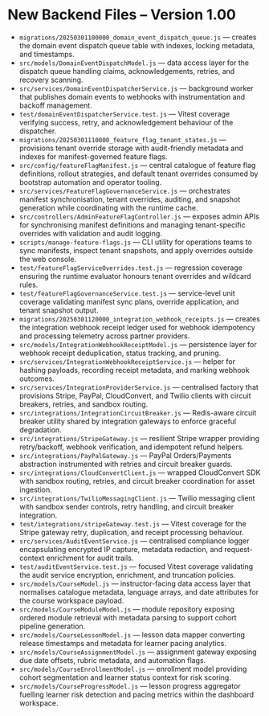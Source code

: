 # New Backend Files – Version 1.00

- `migrations/20250301100000_domain_event_dispatch_queue.js` — creates the domain event dispatch queue table with indexes, locking metadata, and timestamps.
- `src/models/DomainEventDispatchModel.js` — data access layer for the dispatch queue handling claims, acknowledgements, retries, and recovery scanning.
- `src/services/DomainEventDispatcherService.js` — background worker that publishes domain events to webhooks with instrumentation and backoff management.
- `test/domainEventDispatcherService.test.js` — Vitest coverage verifying success, retry, and acknowledgement behaviour of the dispatcher.
- `migrations/20250301110000_feature_flag_tenant_states.js` — provisions tenant override storage with audit-friendly metadata and indexes for manifest-governed feature flags.
- `src/config/featureFlagManifest.js` — central catalogue of feature flag definitions, rollout strategies, and default tenant overrides consumed by bootstrap automation and operator tooling.
- `src/services/FeatureFlagGovernanceService.js` — orchestrates manifest synchronisation, tenant overrides, auditing, and snapshot generation while coordinating with the runtime cache.
- `src/controllers/AdminFeatureFlagController.js` — exposes admin APIs for synchronising manifest definitions and managing tenant-specific overrides with validation and audit logging.
- `scripts/manage-feature-flags.js` — CLI utility for operations teams to sync manifests, inspect tenant snapshots, and apply overrides outside the web console.
- `test/featureFlagServiceOverrides.test.js` — regression coverage ensuring the runtime evaluator honours tenant overrides and wildcard rules.
- `test/featureFlagGovernanceService.test.js` — service-level unit coverage validating manifest sync plans, override application, and tenant snapshot output.
- `migrations/20250301120000_integration_webhook_receipts.js` — creates the integration webhook receipt ledger used for webhook idempotency and processing telemetry across partner providers.
- `src/models/IntegrationWebhookReceiptModel.js` — persistence layer for webhook receipt deduplication, status tracking, and pruning.
- `src/services/IntegrationWebhookReceiptService.js` — helper for hashing payloads, recording receipt metadata, and marking webhook outcomes.
- `src/services/IntegrationProviderService.js` — centralised factory that provisions Stripe, PayPal, CloudConvert, and Twilio clients with circuit breakers, retries, and sandbox routing.
- `src/integrations/IntegrationCircuitBreaker.js` — Redis-aware circuit breaker utility shared by integration gateways to enforce graceful degradation.
- `src/integrations/StripeGateway.js` — resilient Stripe wrapper providing retry/backoff, webhook verification, and idempotent refund helpers.
- `src/integrations/PayPalGateway.js` — PayPal Orders/Payments abstraction instrumented with retries and circuit breaker guards.
- `src/integrations/CloudConvertClient.js` — wrapped CloudConvert SDK with sandbox routing, retries, and circuit breaker coordination for asset ingestion.
- `src/integrations/TwilioMessagingClient.js` — Twilio messaging client with sandbox sender controls, retry handling, and circuit breaker integration.
- `test/integrations/stripeGateway.test.js` — Vitest coverage for the Stripe gateway retry, duplication, and receipt processing behaviour.
- `src/services/AuditEventService.js` — centralised compliance logger encapsulating encrypted IP capture, metadata redaction, and request-context enrichment for audit trails.
- `test/auditEventService.test.js` — focused Vitest coverage validating the audit service encryption, enrichment, and truncation policies.
- `src/models/CourseModel.js` — instructor-facing data access layer that normalises catalogue metadata, language arrays, and date
  attributes for the course workspace payload.
- `src/models/CourseModuleModel.js` — module repository exposing ordered module retrieval with metadata parsing to support cohort
  pipeline generation.
- `src/models/CourseLessonModel.js` — lesson data mapper converting release timestamps and metadata for learner pacing analytics.
- `src/models/CourseAssignmentModel.js` — assignment gateway exposing due date offsets, rubric metadata, and automation flags.
- `src/models/CourseEnrollmentModel.js` — enrollment model providing cohort segmentation and learner status context for risk scoring.
- `src/models/CourseProgressModel.js` — lesson progress aggregator fuelling learner risk detection and pacing metrics within the
  dashboard workspace.

